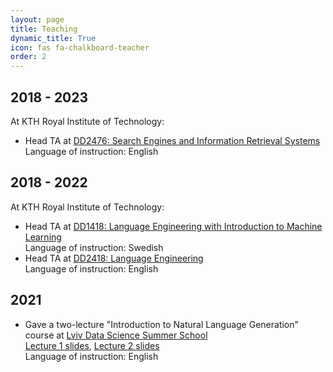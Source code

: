 ```yaml
---
layout: page
title: Teaching
dynamic_title: True
icon: fas fa-chalkboard-teacher
order: 2
---
```


## 2018 - 2023
At KTH Royal Institute of Technology:
* Head TA at <a href="https://www.kth.se/student/kurser/kurs/DD2476?l=en">DD2476: Search Engines and Information Retrieval Systems</a><br>
  Language of instruction: English

## 2018 - 2022
At KTH Royal Institute of Technology:
* Head TA at <a href="https://www.kth.se/student/kurser/kurs/DD1418?l=en">DD1418: Language Engineering with Introduction to Machine Learning</a><br>
  Language of instruction: Swedish
* Head TA at <a href="https://www.kth.se/student/kurser/kurs/DD2418?l=en">DD2418: Language Engineering</a><br>
  Language of instruction: English

## 2021
* Gave a two-lecture "Introduction to Natural Language Generation" course at <a href="https://apps.ucu.edu.ua/en/summerschool-ds/">Lviv Data Science Summer School</a><br>
  <a href="https://bit.ly/3xUjLO9">Lecture 1 slides</a>, <a href="https://bit.ly/3iyiwO9">Lecture 2 slides</a><br>
  Language of instruction: English

